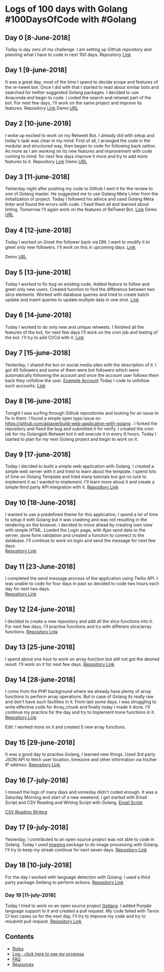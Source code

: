 # Logs of 100 days with Golang  #100DaysOfCode with #Golang

## Day 0 [8-June-2018]
Today is day zero of my challenge. I am setting up Github repository and planning what I have to code in next 100 days.
Repository [Link](https://github.com/bharatsewani1993/100daysofcode)

## Day 1 [9-june-2018]
It was a great day, most of the time I spend to decide scope and features of the re-tweet bot.  Once I did with that I started to read about similar bots and searched for twitter suggested Golang packages.  I decided to use Anaconda and begin to code.  I coded the search and retweet part of the bot. For next few days, I'll work on the same project and improve its features.
Repository [Link](https://github.com/bharatsewani1993/ReTweetBot)
Demo [URL](https://youtu.be/1GSKwWceUkQ)

## Day 2 [10-june-2018]
I woke up excited to work on my Retweet Bot. I already did with setup and today's task was clear in my mind. First of all, I arranged the code in the modular and structured way, then began to code for following back option.
As more as I am working on its new features and improvement with code coming to mind. for next few days improve it more and try to add more features to it.
Repository [Link](https://github.com/bharatsewani1993/ReTweetBot)
Demo [URL](https://goo.gl/EY7HBg)

## Day 3 [11-june-2018]
Yesterday night after pushing my code to Github I sent it for the review to one of Golang master. He suggested me to use Golang Meta Linter from the initialization of project.  Today I followed his advice and used Golang Meta linter and found the errors with code. I fixed them all and learned about linting. Tomorrow I'll again work on the features of ReTweet Bot.
[Link](https://github.com/bharatsewani1993/ReTweetBot)
Demo [URL](https://youtu.be/foqpBFhnIIA)

## Day 4 [12-june-2018]
Today I worked on Greet the follower back via DM. I want to modify it to greet only new followers. I'll work on this in upcoming days.
[Link](https://github.com/bharatsewani1993/ReTweetBot)

Demo [URL](https://youtu.be/75oQIAMaed4)

## Day 5 [13-june-2018]
Today I worked to fix bug on existing code.  Added feature to follow and greet only new users. Created function to find the difference between two slice elements. Worked with database queries and tried to create batch update and insert queries to update multiple data in one shot.
[Link](https://github.com/bharatsewani1993/ReTweetBot)


## Day 6 [14-june-2018]
Today I worked to do only new and unique retweets. I finished all the features of the bot, for next few days I'll work on the cron job and testing of the bot. I'll try to add CI/Cd with it.
[Link](https://goo.gl/fGerz7)

## Day 7 [15-june-2018]
Yesterday, I shared the bot on social media sites with the description of it.  I got 40 followers and some of them were bot followers which were automatically following the account and once the account user follows them back they unfollow the user. [Example Account](https://twitter.com/deadat0)  Today I code to unfollow such accounts. [Link](https://github.com/bharatsewani1993/ReTweetBot/commit/554b88d2f5a6c902b92afc600955a49125fec89c)

## Day 8 [16-june-2018]
Tonight I was surfing through Github repositories and looking for an issue to fix in them. I found a simple open typo issue on https://github.com/astaxie/build-web-application-with-golang . I forked the repository and fixed the bug and submitted it for verify. I created the cron job for my Golangjob Retweet bot it will execute it in every 6 hours.  Today I started to plan for my next Golang project and begin to work on it.

## Day 9 [17-june-2018]
Today I decided to build a simple web application with Golang. I created a simple web server with it and tried to learn about the template. I spend lots of time on Golang Template and tried many tutorials but got no luck to implement it as I wanted to implement. I'll learn more about it and create a simple third party API integration with it.
[Repository Link](https://github.com/bharatsewani1993/smsapplication)

## Day 10 [18-June-2018]
I wanted to use a predefined theme for this application, I spend a lot of time to setup it with Golang but it was crashing and was not resulting in the rendering on the browser.  I decided to move ahead by creating own view with simple HTML. Loaded the Login page, with Ajax send data to the server, done form validation and created a function to connect to the database. I'll continue to work on login and send the message for next few days.  
[Repository Link](https://github.com/bharatsewani1993/smsapplication/commit/dd87cac7af4505ba6b75d8b6a7a4d1f2251e3223)

## Day 11 [23-June-2018]
I completed the send message process of the application using Twilio API. I was unable to code for four days in past so decided to code two hours each day for next two days.  
[Repository Link](https://github.com/bharatsewani1993/smsapplication/commit/7d6c41f86ee98b5d8f233e4b6238e65f7055fa1b)

## Day 12 [24-june-2018]
I decided to create a new repository and add all the slice functions into it. For next few days, I'll practise functions and try with different slice/array functions.
[Repository Link](https://github.com/bharatsewani1993/slicefunctions)

## Day 13 [25-june-2018]
I spend about one hour to work on array function but still not got the desired result. I'll work on it for next few days.
[Repository Link](https://github.com/bharatsewani1993/slicefunctions/commit/c43ce6276a992a0f592e8b8e9952e0ec3f310558)

## Day 14 [28-june-2018]
I come from the PHP background where we already have plenty of array functions to perform array operations.  But in case of Golang its really raw and don't have such facilities in it. From last some days, I was struggling to write effective code for Array_chunk and finally today I made it done.
I'll continue my practice for the day and try to Implement more functions in it. [Repository Link](https://github.com/bharatsewani1993/slicefunctions/commit/0956155a83b96dfffff5c70b3313e3b028078e11)

Edit: I worked more on it and created 5 new array functions.

## Day 15 [29-june-2018]
It was a good day to practise Golang, I learned new things.
Used 3rd party JSON API to fetch user location, timezone and other information via his/her IP address.
[Repository Link](https://github.com/bharatsewani1993/ip2location)

## Day 16 [7-july-2018]
I missed the logs of many days and someday didn't coded enough. It was a Saturday Morning and start of a new weekend. I get started with Email Script and CSV Reading and Writing Script with Golang.
[Email Script](https://github.com/bharatsewani1993/Golangemail)

[CSV Reading Writing](https://github.com/bharatsewani1993/golangcsv)

## Day 17 [9-july-2018]
Yesterday, I contributed to an open source project was not able to code in Golang. Today I used [Imaging](https://github.com/disintegration/imaging) package to do image processing with Golang. I'll try to keep my streak continue for next seven days.
[Repository Link](https://github.com/bharatsewani1993/imageprocessing)

## Day 18 [10-july-2018]
For the day I worked with language detection with Golang.
I used a third party package Getlang to perform actions.
[Repository Link](https://github.com/bharatsewani1993/languagedetection)

### Day 19 [11-july-2018]
Today I tried to work on an open source project [Getlang](https://github.com/rylans/getlang). I added Punjabi language support to it and created a pull request. My code failed with Tarvis CI test cases so for the next day, I'll try to improve my code and try to resubmit pull request.
[Repository Link](https://github.com/bharatsewani1993/getlang)

## Contents
  * [Rules](/Rules.md)
  * [Log - click here to see my progress](/Logfile.md)
  * [FAQ](/FAQ.md)
  * [Resources](/Resources.md)
